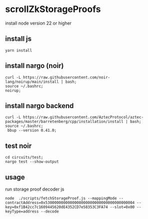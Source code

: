 # scrollZkStorageProofs
install node version 22 or higher


## install js
```
yarn install
```

## install nargo (noir)
```
curl -L https://raw.githubusercontent.com/noir-lang/noirup/main/install | bash;
source ~/.bashrc;
noirup;
```

## install nargo backend
```shell
curl -L https://raw.githubusercontent.com/AztecProtocol/aztec-packages/master/barretenberg/cpp/installation/install | bash;
source ~/.bashrc;
 bbup --version 0.41.0;
```

## test noir
```
cd circuits/test;
nargo test --show-output
```


## usage 
run storage proof decoder js
```shell
node  ./scripts/fetchStorageProof.js --mappingMode --contractAddress=0x5300000000000000000000000000000000000004 --key=0xf1B42cc7c1609445620dE4352CD7e58353C3FA74 --slot=0x00 --keyType=address --decode
```